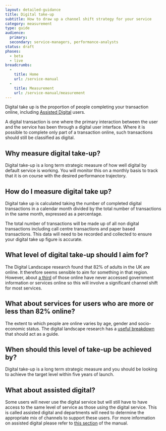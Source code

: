 ```yaml
---
layout: detailed-guidance
title: Digital take-up
subtitle: How to draw up a channel shift strategy for your service
category: measurement
type: guide
audience:
  primary: 
  secondary: service-managers, performance-analysts
status: draft
phases:
  - beta
  - live
breadcrumbs:
  -
    title: Home
    url: /service-manual
  -
    title: Measurement
    url: /service-manual/measurement
---
```


Digital take up is the proportion of people completing your transaction online, including [Assisted Digital](/service-manual/assisted-digital/index.html) users.

A digital transaction is one where the primary interaction between the user and the service has been through a digital user interface. Where it is possible to complete only part of a transaction online,  such transactions should still be classified as digital.

## Why measure digital take-up?

Digital take-up is a long term strategic measure of how well digital by default service is working. You will monitor this on a monthly basis to track that it is on course with the desired performance trajectory.

## How do I measure digital take up?

Digital take up is calculated taking the number of completed digital transactions in a calendar month divided by the total number of transactions in the same month, expressed as a percentage.

The total number of transactions will be made up of all non digital transactions including call centre transactions and paper based transactions. This data will need to be recorded and collected to ensure your digital take up figure is accurate.

## What level of digital take-up should I aim for?

The Digital Landscape research found that 82% of adults in the UK are online. It therefore seems sensible to aim for something in that region. However, about [a third](http://publications.cabinetoffice.gov.uk/digital/research/#fig-2) of those online have never accessed government information or services online so this will involve a significant channel shift for most services.

## What about services for users who are more or less than 82% online?

The extent to which people are online varies by age, gender and socio-economic status. The digital landscape research has a [useful breakdown](http://publications.cabinetoffice.gov.uk/digital/research/#who-is-online-and-who-is-offline) that should act as a guide.

## When should this level of take-up be achieved by?

Digital take-up is a long term strategic measure and you should be looking to achieve the target level within five years of launch.

## What about assisted digital?

Some users will never use the digital service but will still have to have access to the same level of service as those using the digital service. This is called assisted digital and departments will need to determine the appropriate mix of channels to support these users. For more information on assisted digital please refer to [this section](/service-manual/assisted-digital) of the manual.
